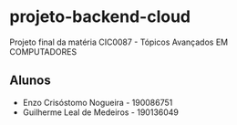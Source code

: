 # projeto-backend-cloud
Projeto final da matéria CIC0087 - Tópicos Avançados EM COMPUTADORES

## Alunos
 - Enzo Crisóstomo Nogueira - 190086751
 - Guilherme Leal de Medeiros - 190136049
